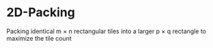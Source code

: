 # 2D-Packing
Packing identical m × n rectangular tiles into a larger p × q rectangle to maximize the tile count
